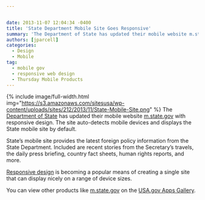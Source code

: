 ```yaml
---


date: 2013-11-07 12:04:34 -0400
title: 'State Department Mobile Site Goes Responsive'
summary: 'The Department of State has updated their mobile website m.state.gov with'
authors: [jparcell]
categories:
  - Design
  - Mobile
tag:
  - mobile gov
  - responsive web design
  - Thursday Mobile Products
---
```


{% include image/full-width.html img="https://s3.amazonaws.com/sitesusa/wp-content/uploads/sites/212/2013/11/State-Mobile-Site.png" %}
The [Department of State](http://www.state.gov/) has updated their mobile website [m.state.gov](http://m.state.gov) with responsive design.  The site auto-detects mobile devices and displays the State mobile site by default.

State&#8217;s mobile site provides the latest foreign policy information from the State Department. Included are recent stories from the Secretary’s  travels, the daily press briefing, country fact sheets, human rights reports, and more.

[Responsive design](https://www.WHATEVER/tag/responsive-web-design/) is becoming a popular means of creating a single site that can display nicely on a range of device sizes.

You can view other products like [m.state.gov](http://m.state.gov/) on the [USA.gov Apps Gallery](http://apps.usa.gov/).